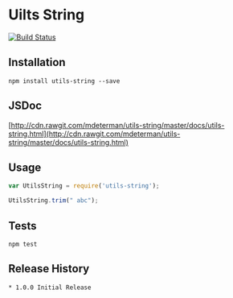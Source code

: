 Uilts String
============
[![Build Status](https://travis-ci.org/mdeterman/utils-string.svg?branch=master)](https://travis-ci.org/mdeterman/utils-string)

## Installation

    npm install utils-string --save

## JSDoc

[http://cdn.rawgit.com/mdeterman/utils-string/master/docs/utils-string.html](http://cdn.rawgit.com/mdeterman/utils-string/master/docs/utils-string.html)

## Usage

```js
var UtilsString = require('utils-string');

UtilsString.trim(" abc");
```

## Tests

    npm test

## Release History

    * 1.0.0 Initial Release

